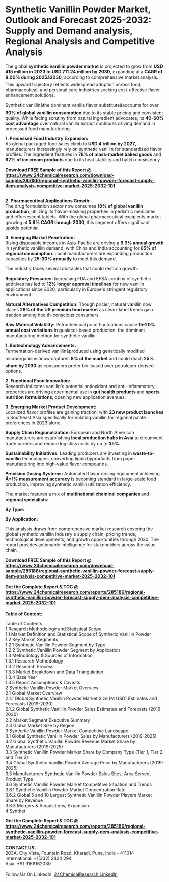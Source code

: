 <h1>Synthetic Vanillin Powder Market, Outlook and Forecast 2025-2032: Supply and Demand analysis, Regional Analysis and Competitive Analysis</h1><p>The global <strong>synthetic vanillin powder market</strong> is projected to grow from <strong>USD 415 million in 2023 to USD 711.24 million by 2030</strong>, expanding at a <strong>CAGR of 8.00% during 2025â2030</strong>, according to comprehensive market analysis. This upward trajectory reflects widespread adoption across food, pharmaceutical, and personal care industries seeking cost-effective flavor enhancement solutions.</p><p>Synthetic vanillinâthe dominant vanilla flavor substituteâaccounts for over <strong>90% of global vanillin consumption</strong> due to its stable pricing and consistent quality. While facing scrutiny from natural ingredient advocates, its <strong>40-60% cost advantage</strong> over natural vanilla extract continues driving demand in processed food manufacturing.</p><p><strong>1. Processed Food Industry Expansion:</strong><br>
As global packaged food sales climb to <strong>USD 4 trillion by 2027</strong>, manufacturers increasingly rely on synthetic vanillin for standardized flavor profiles. The ingredient features in <strong>78% of mass-market baked goods</strong> and <strong>62% of ice cream products</strong> due to its heat stability and batch consistency.</p><div><b>Download FREE Sample of this Report @ 
            <a href="https://www.24chemicalresearch.com/download-sample/285186/regional-synthetic-vanillin-powder-forecast-supply-dem-analysis-competitive-market-2025-2032-101">
            https://www.24chemicalresearch.com/download-sample/285186/regional-synthetic-vanillin-powder-forecast-supply-dem-analysis-competitive-market-2025-2032-101</a></b></div><br><p><strong>2. Pharmaceutical Applications Growth:</strong><br>
The drug formulation sector now consumes <strong>18% of global vanillin production</strong>, utilizing its flavor-masking properties in pediatric medicines and effervescent tablets. With the global pharmaceutical excipients market growing at <strong>5.8% CAGR through 2030</strong>, this segment offers significant upside potential.</p><p><strong>3. Emerging Market Penetration:</strong><br>
Rising disposable incomes in Asia-Pacific are driving a <strong>9.3% annual growth</strong> in synthetic vanillin demand, with China and India accounting for <strong>65% of regional consumption</strong>. Local manufacturers are expanding production capacities by <strong>25-30% annually</strong> to meet this demand.</p><p>The industry faces several obstacles that could restrain growth:</p><p><strong>Regulatory Pressures:</strong> Increasing FDA and EFSA scrutiny of synthetic additives has led to <strong>12% longer approval timelines</strong> for new vanillin applications since 2020, particularly in Europe's stringent regulatory environment.</p><p><strong>Natural Alternatives Competition:</strong> Though pricier, natural vanillin now claims <strong>28% of the US premium food market</strong> as clean-label trends gain traction among health-conscious consumers.</p><p><strong>Raw Material Volatility:</strong> Petrochemical price fluctuations cause <strong>15-20% annual cost variations</strong> in guaiacol-based production, the dominant manufacturing method for synthetic vanillin.</p><p><strong>1. Biotechnology Advancements:</strong><br>
Fermentation-derived vanillinâproduced using genetically modified microorganismsânow captures <strong>8% of the market</strong> and could reach <strong>25% share by 2030</strong> as consumers prefer bio-based over petroleum-derived options.</p><p><strong>2. Functional Food Innovation:</strong><br>
Research indicates vanillin's potential antioxidant and anti-inflammatory properties are driving experimental use in <strong>gut health products</strong> and <strong>sports nutrition formulations</strong>, opening new application avenues.</p><p><strong>3. Emerging Market Product Development:</strong><br>
Localized flavor profiles are gaining traction, with <strong>23 new product launches</strong> in Southeast Asia specifically formulating vanillin for regional palate preferences in 2023 alone.</p><p><strong>Supply Chain Regionalization:</strong> European and North American manufacturers are establishing <strong>local production hubs in Asia</strong> to circumvent trade barriers and reduce logistics costs by up to <strong>35%</strong>.</p><p><strong>Sustainability Initiatives:</strong> Leading producers are investing in <strong>waste-to-vanillin</strong> technologies, converting lignin byproducts from paper manufacturing into high-value flavor compounds.</p><p><strong>Precision Dosing Systems:</strong> Automated flavor dosing equipment achieving <strong>Â±1% measurement accuracy</strong> is becoming standard in large-scale food production, improving synthetic vanillin utilization efficiency.</p><p>The market features a mix of <strong>multinational chemical companies</strong> and <strong>regional specialists</strong>:</p><p><strong>By Type:</strong></p><p><strong>By Application:</strong></p><p>This analysis draws from comprehensive market research covering the global synthetic vanillin industry's supply chain, pricing trends, technological developments, and growth opportunities through 2030. The report provides actionable intelligence for stakeholders across the value chain.</p><div><b>Download FREE Sample of this Report @ 
            <a href="https://www.24chemicalresearch.com/download-sample/285186/regional-synthetic-vanillin-powder-forecast-supply-dem-analysis-competitive-market-2025-2032-101">
            https://www.24chemicalresearch.com/download-sample/285186/regional-synthetic-vanillin-powder-forecast-supply-dem-analysis-competitive-market-2025-2032-101</a></b></div><br><div><b>Get the Complete Report & TOC @ 
            <a href="https://www.24chemicalresearch.com/reports/285186/regional-synthetic-vanillin-powder-forecast-supply-dem-analysis-competitive-market-2025-2032-101">
            https://www.24chemicalresearch.com/reports/285186/regional-synthetic-vanillin-powder-forecast-supply-dem-analysis-competitive-market-2025-2032-101</a></b></div><br>
            <b>Table of Content:</b><p>Table of Contents<br />
1 Research Methodology and Statistical Scope<br />
1.1 Market Definition and Statistical Scope of Synthetic Vanillin Powder<br />
1.2 Key Market Segments<br />
1.2.1 Synthetic Vanillin Powder Segment by Type<br />
1.2.2 Synthetic Vanillin Powder Segment by Application<br />
1.3 Methodology & Sources of Information<br />
1.3.1 Research Methodology<br />
1.3.2 Research Process<br />
1.3.3 Market Breakdown and Data Triangulation<br />
1.3.4 Base Year<br />
1.3.5 Report Assumptions & Caveats<br />
2 Synthetic Vanillin Powder Market Overview<br />
2.1 Global Market Overview<br />
2.1.1 Global Synthetic Vanillin Powder Market Size (M USD) Estimates and Forecasts (2019-2030)<br />
2.1.2 Global Synthetic Vanillin Powder Sales Estimates and Forecasts (2019-2030)<br />
2.2 Market Segment Executive Summary<br />
2.3 Global Market Size by Region<br />
3 Synthetic Vanillin Powder Market Competitive Landscape<br />
3.1 Global Synthetic Vanillin Powder Sales by Manufacturers (2019-2025)<br />
3.2 Global Synthetic Vanillin Powder Revenue Market Share by Manufacturers (2019-2025)<br />
3.3 Synthetic Vanillin Powder Market Share by Company Type (Tier 1, Tier 2, and Tier 3)<br />
3.4 Global Synthetic Vanillin Powder Average Price by Manufacturers (2019-2025)<br />
3.5 Manufacturers Synthetic Vanillin Powder Sales Sites, Area Served, Product Type<br />
3.6 Synthetic Vanillin Powder Market Competitive Situation and Trends<br />
3.6.1 Synthetic Vanillin Powder Market Concentration Rate<br />
3.6.2 Global 5 and 10 Largest Synthetic Vanillin Powder Players Market Share by Revenue<br />
3.6.3 Mergers & Acquisitions, Expansion<br />
4 Synthet</p><div><b>Get the Complete Report & TOC @ 
            <a href="https://www.24chemicalresearch.com/reports/285186/regional-synthetic-vanillin-powder-forecast-supply-dem-analysis-competitive-market-2025-2032-101">
            https://www.24chemicalresearch.com/reports/285186/regional-synthetic-vanillin-powder-forecast-supply-dem-analysis-competitive-market-2025-2032-101</a></b></div><br><b>CONTACT US:</b><br>
            203A, City Vista, Fountain Road, Kharadi, Pune, India - 411014<br>
            International: +1(332) 2424 294<br>
            Asia: +91 9169162030 <br><br>
            Follow Us On LinkedIn: <a href="https://www.linkedin.com/company/24chemicalresearch/">24ChemicalResearch LinkedIn</a>